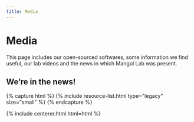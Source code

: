 ```yaml
---
title: Media
---
```


# <i class="fas fa-tools"></i>Media

This page includes our open-sourced softwares, some information we find useful, our lab videos and the news in which Mangul Lab was present.  

<!-- section break -->

## We’re in the news!

{% capture html %}
{% include resource-list.html type="legacy" size="small" %}
{% endcapture %}

{% include centerer.html html=html %}






